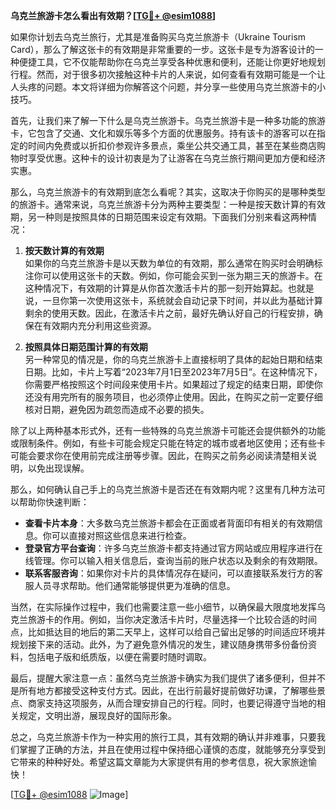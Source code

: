 **乌克兰旅游卡怎么看出有效期？[[TG💪+ @esim1088](https://t.me/s/esim1088)]**

如果你计划去乌克兰旅行，尤其是准备购买乌克兰旅游卡（Ukraine Tourism Card），那么了解这张卡的有效期是非常重要的一步。这张卡是专为游客设计的一种便捷工具，它不仅能帮助你在乌克兰享受各种优惠和便利，还能让你更好地规划行程。然而，对于很多初次接触这种卡片的人来说，如何查看有效期可能是一个让人头疼的问题。本文将详细为你解答这个问题，并分享一些使用乌克兰旅游卡的小技巧。

首先，让我们来了解一下什么是乌克兰旅游卡。乌克兰旅游卡是一种多功能的旅游卡，它包含了交通、文化和娱乐等多个方面的优惠服务。持有该卡的游客可以在指定的时间内免费或以折扣价参观许多景点，乘坐公共交通工具，甚至在某些商店购物时享受优惠。这种卡的设计初衷是为了让游客在乌克兰旅行期间更加方便和经济实惠。

那么，乌克兰旅游卡的有效期到底怎么看呢？其实，这取决于你购买的是哪种类型的旅游卡。通常来说，乌克兰旅游卡分为两种主要类型：一种是按天数计算的有效期，另一种则是按照具体的日期范围来设定有效期。下面我们分别来看这两种情况：

1. **按天数计算的有效期**  
   如果你的乌克兰旅游卡是以天数为单位的有效期，那么通常在购买时会明确标注你可以使用这张卡的天数。例如，你可能会买到一张为期三天的旅游卡。在这种情况下，有效期的计算是从你首次激活卡片的那一刻开始算起。也就是说，一旦你第一次使用这张卡，系统就会自动记录下时间，并以此为基础计算剩余的使用天数。因此，在激活卡片之前，最好先确认好自己的行程安排，确保在有效期内充分利用这些资源。

2. **按照具体日期范围计算的有效期**  
   另一种常见的情况是，你的乌克兰旅游卡上直接标明了具体的起始日期和结束日期。比如，卡片上写着“2023年7月1日至2023年7月5日”。在这种情况下，你需要严格按照这个时间段来使用卡片。如果超过了规定的结束日期，即使你还没有用完所有的服务项目，也必须停止使用。因此，在购买之前一定要仔细核对日期，避免因为疏忽而造成不必要的损失。

除了以上两种基本形式外，还有一些特殊的乌克兰旅游卡可能还会提供额外的功能或限制条件。例如，有些卡可能会规定只能在特定的城市或者地区使用；还有些卡可能会要求你在使用前完成注册等步骤。因此，在购买之前务必阅读清楚相关说明，以免出现误解。

那么，如何确认自己手上的乌克兰旅游卡是否还在有效期内呢？这里有几种方法可以帮助你快速判断：

- **查看卡片本身**：大多数乌克兰旅游卡都会在正面或者背面印有相关的有效期信息。你可以直接对照这些信息来进行检查。
- **登录官方平台查询**：许多乌克兰旅游卡都支持通过官方网站或应用程序进行在线管理。你可以输入相关信息后，查询当前的账户状态以及剩余的有效期限。
- **联系客服咨询**：如果你对卡片的具体情况存在疑问，可以直接联系发行方的客服人员寻求帮助。他们通常能够提供更为准确的信息。

当然，在实际操作过程中，我们也需要注意一些小细节，以确保最大限度地发挥乌克兰旅游卡的作用。例如，当你决定激活卡片时，尽量选择一个比较合适的时间点，比如抵达目的地后的第二天早上，这样可以给自己留出足够的时间适应环境并规划接下来的活动。此外，为了避免意外情况的发生，建议随身携带多份备份资料，包括电子版和纸质版，以便在需要时随时调取。

最后，提醒大家注意一点：虽然乌克兰旅游卡确实为我们提供了诸多便利，但并不是所有地方都接受这种支付方式。因此，在出行前最好提前做好功课，了解哪些景点、商家支持这项服务，从而合理安排自己的行程。同时，也要记得遵守当地的相关规定，文明出游，展现良好的国际形象。

总之，乌克兰旅游卡作为一种实用的旅行工具，其有效期的确认并非难事，只要我们掌握了正确的方法，并且在使用过程中保持细心谨慎的态度，就能够充分享受到它带来的种种好处。希望这篇文章能为大家提供有用的参考信息，祝大家旅途愉快！

[[TG💪+ @esim1088](https://t.me/s/esim1088) ![Image](https://i.postimg.cc/4NQfJmqS/Snipaste-2025-05-13-00-14-12.png)]